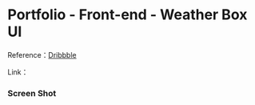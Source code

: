 # Portfolio - Front-end - Weather Box UI

Reference：[Dribbble](https://dribbble.com/tags/shopping_cart)

Link：

### Screen Shot

